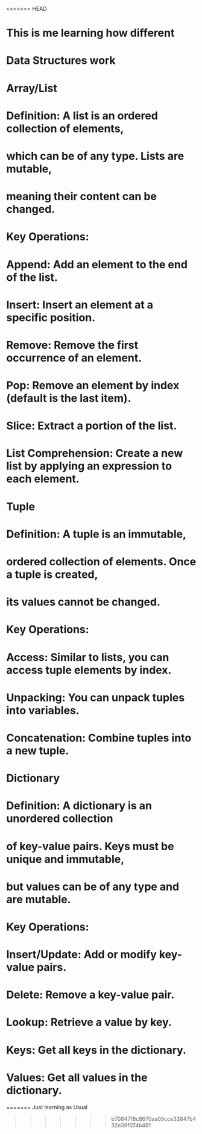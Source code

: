 <<<<<<< HEAD
# This is me learning how different
# Data Structures work

# Array/List
#   Definition: A list is an ordered collection of elements, 
#   which can be of any type. Lists are mutable, 
#   meaning their content can be changed.

# Key Operations:
#   Append: Add an element to the end of the list.
#   Insert: Insert an element at a specific position.
#   Remove: Remove the first occurrence of an element.
#   Pop: Remove an element by index (default is the last item).
#   Slice: Extract a portion of the list.
#    List Comprehension: Create a new list by applying an expression to each element.

# Tuple 
#  Definition: A tuple is an immutable,
#  ordered collection of elements. Once a tuple is created,
#  its values cannot be changed.

#  Key Operations:
#  Access: Similar to lists, you can access tuple elements by index.
#  Unpacking: You can unpack tuples into variables.
#  Concatenation: Combine tuples into a new tuple.

# Dictionary
#   Definition: A dictionary is an unordered collection 
#   of key-value pairs. Keys must be unique and immutable,
#   but values can be of any type and are mutable.

# Key Operations:
#  Insert/Update: Add or modify key-value pairs.
#  Delete: Remove a key-value pair.
#  Lookup: Retrieve a value by key.
#  Keys: Get all keys in the dictionary.
#  Values: Get all values in the dictionary.
=======
Just learning as Usual
>>>>>>> b7084718c8670aa09cce33847b432e39f074b481
